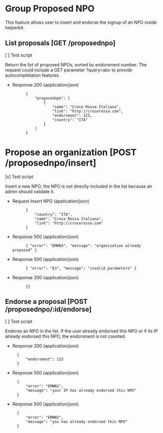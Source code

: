 # Group Proposed NPO
This feature allows user to insert and endorse the signup of an NPO inside helperbit.


## List proposals [GET /proposednpo]
[ ] Test script

Return the list of proposed NPOs, sorted by endorsment number. The request could include a GET parameter ?query=abc to provide autocompletation features.

+ Response 200 (application/json)

			{
				"proposednpo": [
					{
						"name": "Croce Rossa Italiana",
						"link": "http://crocerossa.com",
						"endorsment": 123,
						"country": "ITA"
					}
				]
			}



# Propose an organization [POST /proposednpo/insert]
[x] Test script

Insert a new NPO; the NPO is not directly included in the list because an admin should validate it.


+ Request Insert NPO (application/json)

			{
				"country": "ITA",
				"name": "Croce Rossa Italiana",
				"link": "http://crocerossa.com"
			}


+ Response 500 (application/json)

			{ "error": "EMWN3", "message": "organization already proposed" }

+ Response 500 (application/json)

			{ "error": "E3", "message": "invalid parameters" }

+ Response 200 (application/json)

			{}



## Endorse a proposal [POST /proposednpo/:id/endorse]
[ ] Test script

Endorse an NPO in the list. If the user already endorsed this NPO or if its IP already endorsed this
NPO, the endorsment is not counted.

+ Response 200 (application/json)

		{ 
			"endorsment": 123 
		}


+ Response 500 (application/json)

		{ 
			"error": "EMWN1", 
			"message": "your IP has already endorsed this NPO" 
		}


+ Response 500 (application/json)

		{ 
			"error": "EMWN2", 
			"message": "you has already endorsed this NPO" 
		}


